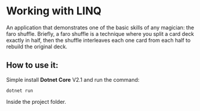# Working with LINQ 
An application that demonstrates one of the basic skills of any magician: the faro shuffle. Briefly, a faro shuffle is a technique where you split a card deck exactly in half, then the shuffle interleaves each one card from each half to rebuild the original deck.

## How to use it:
Simple install **Dotnet Core** V2.1 and run the command:

```
dotnet run
```

Inside the project folder.
